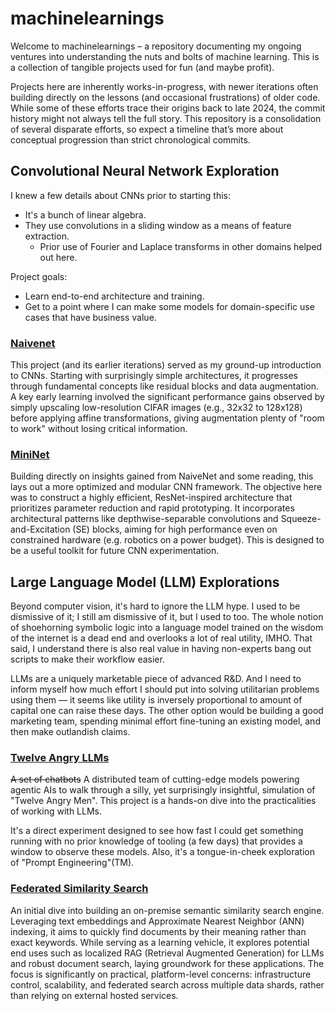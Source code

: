 # machinelearnings

Welcome to machinelearnings – a repository documenting my ongoing ventures into understanding the nuts and bolts of machine learning. This is a collection of tangible projects used for fun (and maybe profit).

Projects here are inherently works-in-progress, with newer iterations often building directly on the lessons (and occasional frustrations) of older code. While some of these efforts trace their origins back to late 2024, the commit history might not always tell the full story. This repository is a consolidation of several disparate efforts, so expect a timeline that’s more about conceptual progression than strict chronological commits.

## Convolutional Neural Network Exploration

I knew a few details about CNNs prior to starting this:
- It's a bunch of linear algebra.
- They use convolutions in a sliding window as a means of feature extraction.
  - Prior use of Fourier and Laplace transforms in other domains helped out here.

Project goals:
- Learn end-to-end architecture and training.
- Get to a point where I can make some models for domain-specific use cases that have business value.


### [Naivenet](cifar-example/README.md)

This project (and its earlier iterations) served as my ground-up introduction to CNNs. Starting with surprisingly simple architectures, it progresses through fundamental concepts like residual blocks and data augmentation. A key early learning involved the significant performance gains observed by simply upscaling low-resolution CIFAR images (e.g., 32x32 to 128x128) before applying affine transformations, giving augmentation plenty of "room to work" without losing critical information.

### [MiniNet](mininet/README.md)

Building directly on insights gained from NaiveNet and some reading, this lays out a more optimized and modular CNN framework. The objective here was to construct a highly efficient, ResNet-inspired architecture that prioritizes parameter reduction and rapid prototyping. It incorporates architectural patterns like depthwise-separable convolutions and Squeeze-and-Excitation (SE) blocks, aiming for high performance even on constrained hardware (e.g. robotics on a power budget). This is designed to be a useful toolkit for future CNN experimentation.

## Large Language Model (LLM) Explorations

Beyond computer vision, it's hard to ignore the LLM hype. I used to be dismissive of it; I still am dismissive of it, but I used to too. The whole notion of shoehorning symbolic logic into a language model trained on the wisdom of the internet is a dead end and overlooks a lot of real utility, IMHO. That said, I understand there is also real value in having non-experts bang out scripts to make their workflow easier.

LLMs are a uniquely marketable piece of advanced R&D. And I need to inform myself how much effort I should put into solving utilitarian problems using them — it seems like utility is inversely proportional to amount of capital one can raise these days. The other option would be building a good marketing team, spending minimal effort fine-tuning an existing model, and then make outlandish claims.

### [Twelve Angry LLMs](lang/README.md)

~~A set of chatbots~~ A distributed team of cutting-edge models powering agentic AIs to walk through a silly, yet surprisingly insightful, simulation of "Twelve Angry Men". This project is a hands-on dive into the practicalities of working with LLMs.

It's a direct experiment designed to see how fast I could get something running with no prior knowledge of tooling (a few days) that provides a window to observe these models. Also, it's a tongue-in-cheek exploration of "Prompt Engineering"(TM).

### [Federated Similarity Search](inverted_similarity_index/README.md)

An initial dive into building an on-premise semantic similarity search engine. Leveraging text embeddings and Approximate Nearest Neighbor (ANN) indexing, it aims to quickly find documents by their meaning rather than exact keywords. While serving as a learning vehicle, it explores potential end uses such as localized RAG (Retrieval Augmented Generation) for LLMs and robust document search, laying groundwork for these applications. The focus is significantly on practical, platform-level concerns: infrastructure control, scalability, and federated search across multiple data shards, rather than relying on external hosted services.